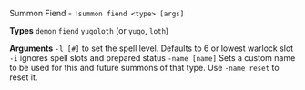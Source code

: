 Summon Fiend - `!summon fiend <type> [args]` 
 
**Types**
`demon`
`fiend`
`yugoloth` (or `yugo`, `loth`)
 
**Arguments**
`-l [#]` to set the spell level. Defaults to 6 or lowest warlock slot
`-i` ignores spell slots and prepared status
`-name [name]` Sets a custom name to be used for this and future summons of that type. Use `-name reset` to reset it.